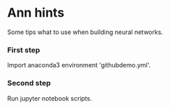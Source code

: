 # Ann hints
Some tips what to use when building neural networks.

### First step
Import anaconda3 environment 'githubdemo.yml'.

### Second step
Run jupyter notebook scripts.